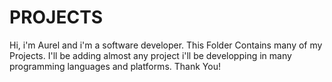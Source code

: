 # PROJECTS
Hi, i'm Aurel and i'm a software developer. This Folder Contains many of my Projects.
I'll be adding almost any project i'll be developping in many programming languages and platforms.
Thank You!
